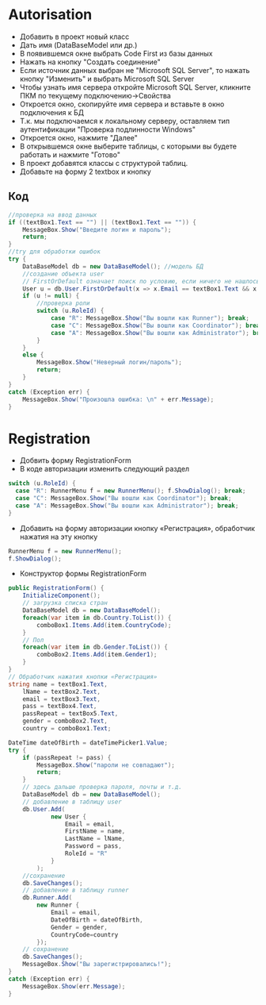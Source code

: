# Autorisation

* Добавить в проект новый класс
* Дать имя (DataBaseModel или др.) 
* В появившемся окне выбрать Code First из базы данных
* Нажать на кнопку "Создать соединение"
* Если источник данных выбран не "Microsoft SQL Server", то нажать кнопку "Изменить" и выбрать Microsoft SQL Server
* Чтобы узнать имя сервера откройте Microsoft SQL Server, кликните ПКМ по текущему подключению->Свойства
* Откроется окно, скопируйте имя сервера и вставьте в окно подключения к БД 
* Т.к. мы подключаемся к локальному серверу, оставляем тип аутентификации "Проверка подлинности Windows"
* Откроется окно, нажмите "Далее"
* В открывшемся окне выберите таблицы, с которыми вы будете работать и нажмите "Готово"
* В проект добавятся классы с структурой таблиц.
* Добавьте на форму 2 textbox и кнопку
## Код 
```C#
//проверка на ввод данных
if ((textBox1.Text == "") || (textBox1.Text == "")) {
    MessageBox.Show("Введите логин и пароль");
    return;
}
//try для обработки ошибок
try {
    DataBaseModel db = new DataBaseModel(); //модель БД
    //создание объекта user
    // FirstOrDefault означает поиск по условию, если ничего не нашлось возвращ. null
    User u = db.User.FirstOrDefault(x => x.Email == textBox1.Text && x.Password == textBox2.Text);
    if (u != null) {
        //проверка роли 
        switch (u.RoleId) {
            case "R": MessageBox.Show("Вы вошли как Runner"); break;
            case "C": MessageBox.Show("Вы вошли как Coordinator"); break;
            case "A": MessageBox.Show("Вы вошли как Administrator"); break;
        }
    }
    else {
        MessageBox.Show("Неверный логин/пароль");
        return;
    }
}
catch (Exception err) {
    MessageBox.Show("Произошла ошибка: \n" + err.Message);
}
```
# Registration

* Добвить форму RegistrationForm
* В коде авторизации изменить следующий раздел
```C#
switch (u.RoleId) {
  case "R": RunnerMenu f = new RunnerMenu(); f.ShowDialog(); break;
  case "C": MessageBox.Show("Вы вошли как Coordinator"); break;
  case "A": MessageBox.Show("Вы вошли как Administrator"); break;
}
```
* Добавить на форму авторизации кнопку «Регистрация», обработчик нажатия на эту кнопку
```C#
RunnerMenu f = new RunnerMenu();
f.ShowDialog();
```
* Конструктор формы RegistrationForm
```C#
public RegistrationForm() {
    InitializeComponent();
    // загрузка списка стран
    DataBaseModel db = new DataBaseModel();
    foreach(var item in db.Country.ToList()) {
        comboBox1.Items.Add(item.CountryCode);
    }
    // Пол
    foreach(var item in db.Gender.ToList()) {
        comboBox2.Items.Add(item.Gender1);
    }
}
// Обработчик нажатия кнопки «Регистрация»
string name = textBox1.Text,
    lName = textBox2.Text,
    email = textBox3.Text,
    pass = textBox4.Text,
    passRepeat = textBox5.Text,
    gender = comboBox2.Text,
    country = comboBox1.Text;

DateTime dateOfBirth = dateTimePicker1.Value;
try {
    if (passRepeat != pass) {
        MessageBox.Show("пароли не совпадают");
        return;
    }
    // здесь дальше проверка пароля, почты и т.д.
    DataBaseModel db = new DataBaseModel();
    // добавление в таблицу user
    db.User.Add(
            new User {
                Email = email,
                FirstName = name,
                LastName = lName,
                Password = pass,
                RoleId = "R"
            }
        );
    //сохранение
    db.SaveChanges();
    // добавление в таблицу runner
    db.Runner.Add(
        new Runner {
            Email = email,
            DateOfBirth = dateOfBirth,
            Gender = gender,
            CountryCode=country
        });
    // сохранение
    db.SaveChanges();
    MessageBox.Show("Вы зарегистрировались!");
}
catch (Exception err) {
    MessageBox.Show(err.Message);
}
```
